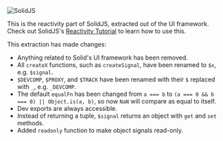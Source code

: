 <p>
  <img src="https://assets.solidjs.com/banner?project=Library&type=core" alt="SolidJS" />
</p>

This is the reactivity part of SolidJS, extracted out of the UI framework. Check out SolidJS's [Reactivity Tutorial](https://www.solidjs.com/guides/reactivity) to learn how to use this.

This extraction has made changes:

* Anything related to Solid's UI framework has been removed.
* All `createX` functions, such as `createSignal`, have been renamed to `$x`, e.g. `$signal`.
* `$DEVCOMP`, `$PROXY`, and `$TRACK` have been renamed with their `$` replaced with `_`, e.g. `_DEVCOMP`.
* The default `equalFn` has been changed from `a === b` to `(a === 0 && b === 0) || Object.is(a, b)`, so now `NaN` will compare as equal to itself.
* Dev exports are always accessible.
* Instead of returning a tuple, `$signal` returns an object with `get` and `set` methods.
* Added `readonly` function to make object signals read-only.
